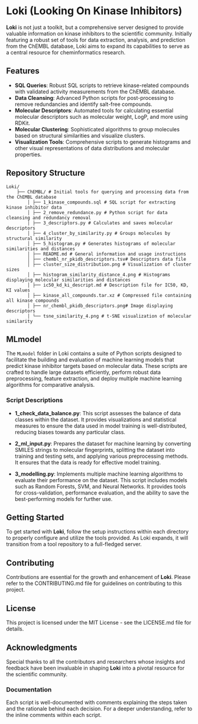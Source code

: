 # Loki (Looking On Kinase Inhibitors)

**Loki** is not just a toolkit, but a comprehensive server designed to provide valuable information on kinase inhibitors to the scientific community. Initially featuring a robust set of tools for data extraction, analysis, and prediction from the ChEMBL database, Loki aims to expand its capabilities to serve as a central resource for cheminformatics research.

## Features
- **SQL Queries**: Robust SQL scripts to retrieve kinase-related compounds with validated activity measurements from the ChEMBL database.
- **Data Cleansing**: Advanced Python scripts for post-processing to remove redundancies and identify salt-free compounds.
- **Molecular Descriptors**: Automated tools for calculating essential molecular descriptors such as molecular weight, LogP, and more using RDKit.
- **Molecular Clustering**: Sophisticated algorithms to group molecules based on structural similarities and visualize clusters.
- **Visualization Tools**: Comprehensive scripts to generate histograms and other visual representations of data distributions and molecular properties.

## Repository Structure

    Loki/
        ├── ChEMBL/ # Initial tools for querying and processing data from the ChEMBL database
            │ ├── 1_kinase_compounds.sql # SQL script for extracting kinase inhibitor data
            │ ├── 2_remove_redundance.py # Python script for data cleansing and redundancy removal
            │ ├── 3_descriptors.py # Calculates and saves molecular descriptors
            │ ├── 4_cluster_by_similarity.py # Groups molecules by structural similarity
            │ ├── 5_histogram.py # Generates histograms of molecular similarities and distances
            │ ├── README.md # General information and usage instructions
            │ ├── chembl_nr_pkidb_descriptors.tsv# Descriptors data file
            │ ├── cluster_size_distribution.png # Visualization of cluster sizes
            │ ├── histogram_similarity_distance_4.png # Histograms displaying molecular similarities and distances
            │ ├── ic50_kd_ki_descript.md # Description file for IC50, KD, KI values
            │ ├── kinase_all_compounds.tar.xz # Compressed file containing all kinase compounds
            │ ├── nr_chembl_pkidb_descriptors.png# Image displaying descriptors
            │ └── tsne_similarity_4.png # t-SNE visualization of molecular similarity

## MLmodel

The `MLmodel` folder in Loki contains a suite of Python scripts designed to facilitate the building and evaluation of machine learning models that predict kinase inhibitor targets based on molecular data. These scripts are crafted to handle large datasets efficiently, perform robust data preprocessing, feature extraction, and deploy multiple machine learning algorithms for comparative analysis.

### Script Descriptions

- **1_check_data_balance.py**: This script assesses the balance of data classes within the dataset. It provides visualizations and statistical measures to ensure the data used in model training is well-distributed, reducing biases towards any particular class.

- **2_ml_input.py**: Prepares the dataset for machine learning by converting SMILES strings to molecular fingerprints, splitting the dataset into training and testing sets, and applying various preprocessing methods. It ensures that the data is ready for effective model training.

- **3_modelling.py**: Implements multiple machine learning algorithms to evaluate their performance on the dataset. This script includes models such as Random Forests, SVM, and Neural Networks. It provides tools for cross-validation, performance evaluation, and the ability to save the best-performing models for further use.

## Getting Started
To get started with **Loki**, follow the setup instructions within each directory to properly configure and utilize the tools provided. As Loki expands, it will transition from a tool repository to a full-fledged server.

## Contributing
Contributions are essential for the growth and enhancement of **Loki**. Please refer to the CONTRIBUTING.md file for guidelines on contributing to this project.

## License
This project is licensed under the MIT License - see the LICENSE.md file for details.

## Acknowledgments
Special thanks to all the contributors and researchers whose insights and feedback have been invaluable in shaping **Loki** into a pivotal resource for the scientific community.


### Documentation

Each script is well-documented with comments explaining the steps taken and the rationale behind each decision. For a deeper understanding, refer to the inline comments within each script.

